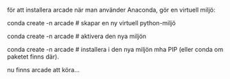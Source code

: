 

för att installera arcade när man använder Anaconda, gör en virtuell miljö:


conda create -n arcade  # skapar en ny virtuell python-miljö

conda create -n arcade  # aktivera den nya miljön

conda create -n arcade  # installera i den nya miljön mha PIP (eller conda om paketet finns där).


nu finns arcade att köra... 



